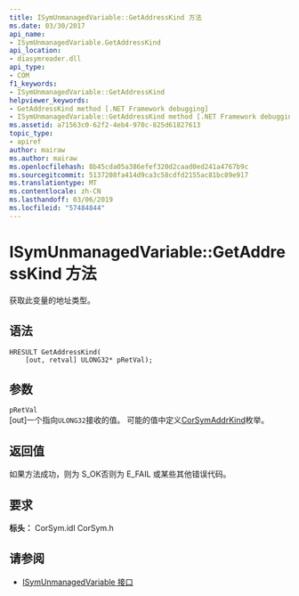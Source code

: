 ```yaml
---
title: ISymUnmanagedVariable::GetAddressKind 方法
ms.date: 03/30/2017
api_name:
- ISymUnmanagedVariable.GetAddressKind
api_location:
- diasymreader.dll
api_type:
- COM
f1_keywords:
- ISymUnmanagedVariable::GetAddressKind
helpviewer_keywords:
- GetAddressKind method [.NET Framework debugging]
- ISymUnmanagedVariable::GetAddressKind method [.NET Framework debugging]
ms.assetid: a71563c0-62f2-4eb4-970c-825d61827613
topic_type:
- apiref
author: mairaw
ms.author: mairaw
ms.openlocfilehash: 8b45cda05a386efef320d2caad0ed241a4767b9c
ms.sourcegitcommit: 5137208fa414d9ca3c58cdfd2155ac81bc89e917
ms.translationtype: MT
ms.contentlocale: zh-CN
ms.lasthandoff: 03/06/2019
ms.locfileid: "57484844"
---
```

# <a name="isymunmanagedvariablegetaddresskind-method"></a>ISymUnmanagedVariable::GetAddressKind 方法
获取此变量的地址类型。  
  
## <a name="syntax"></a>语法  
  
```  
HRESULT GetAddressKind(  
    [out, retval] ULONG32* pRetVal);  
```  
  
## <a name="parameters"></a>参数  
 `pRetVal`  
 [out]一个指向`ULONG32`接收的值。 可能的值中定义[CorSymAddrKind](../../../../docs/framework/unmanaged-api/diagnostics/corsymaddrkind-enumeration.md)枚举。  
  
## <a name="return-value"></a>返回值  
 如果方法成功，则为 S_OK否则为 E_FAIL 或某些其他错误代码。  
  
## <a name="requirements"></a>要求  
 **标头：** CorSym.idl CorSym.h  
  
## <a name="see-also"></a>请参阅
- [ISymUnmanagedVariable 接口](../../../../docs/framework/unmanaged-api/diagnostics/isymunmanagedvariable-interface.md)
